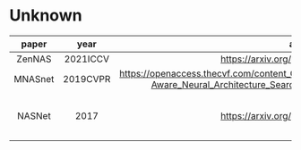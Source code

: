 # Unknown


|paper|year|arxiv| progress | description | 
|:--:|:--:|:--:|:--:|:--:|
|ZenNAS| 2021ICCV |  https://arxiv.org/pdf/2102.01063.pdf  | TODO   | SOTA|
|MNASnet| 2019CVPR|https://openaccess.thecvf.com/content_CVPR_2019/papers/Tan_MnasNet_Platform-Aware_Neural_Architecture_Search_for_Mobile_CVPR_2019_paper.pdf | TODO| repeating structure?|
| NASNet| 2017 | https://arxiv.org/pdf/1707.07012.pdf | TODO | important ! -> how to handle skip connection|
